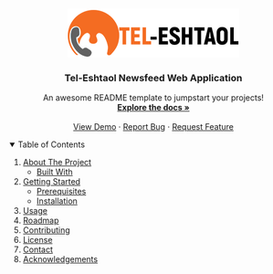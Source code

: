 
<!-- PROJECT LOGO -->
<br/>
<p align="center">
  <a href="https://github.com/1Mathias/Teleshtaol_Newsfeed_Web">
    <img src="src/assets/img/logo.png" alt="Logo" width="" height="">
  </a>

  <h3 align="center">Tel-Eshtaol Newsfeed Web Application</h3>

  <p align="center">
    An awesome README template to jumpstart your projects!
    <br />
    <a href="https://github.com/1Mathias/Teleshtaol_Newsfeed_Web"><strong>Explore the docs »</strong></a>
    <br />
    <br />
    <a href="https://github.com/1Mathias/Teleshtaol_Newsfeed_Web">View Demo</a>
    ·
    <a href="https://github.com/1Mathias/Teleshtaol_Newsfeed_Web/issues">Report Bug</a>
    ·
    <a href="https://github.com/1Mathias/Teleshtaol_Newsfeed_Web/issues">Request Feature</a>
  </p>
</p>
<!-- TABLE OF CONTENTS -->
<details open="open">
  <summary>Table of Contents</summary>
  <ol>
    <li>
      <a href="#about-the-project">About The Project</a>
      <ul>
        <li><a href="#built-with">Built With</a></li>
      </ul>
    </li>
    <li>
      <a href="#getting-started">Getting Started</a>
      <ul>
        <li><a href="#prerequisites">Prerequisites</a></li>
        <li><a href="#installation">Installation</a></li>
      </ul>
    </li>
    <li><a href="#usage">Usage</a></li>
    <li><a href="#roadmap">Roadmap</a></li>
    <li><a href="#contributing">Contributing</a></li>
    <li><a href="#license">License</a></li>
    <li><a href="#contact">Contact</a></li>
    <li><a href="#acknowledgements">Acknowledgements</a></li>
  </ol>
</details>